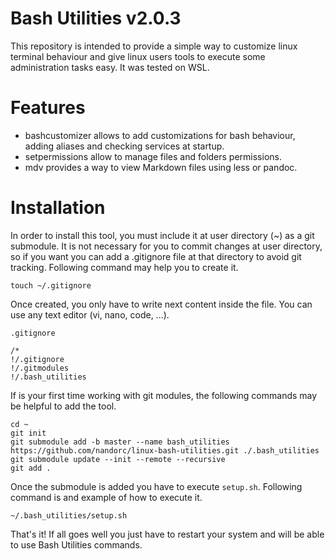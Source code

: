 # Bash Utilities v2.0.3

This repository is intended to provide a simple way to customize linux terminal behaviour and give linux users tools to execute some administration tasks easy. It was tested on WSL.

# Features

- bashcustomizer allows to add customizations for bash behaviour, adding aliases and checking services at startup.
- setpermissions allow to manage files and folders permissions.
- mdv provides a way to view Markdown files using less or pandoc.

# Installation

In order to install this tool, you must include it at user directory (~) as a git submodule. It is not necessary for you to commit changes at user directory, so if you want you can add a .gitignore file at that directory to avoid git tracking. Following command may help you to create it.

```
touch ~/.gitignore
```

Once created, you only have to write next content inside the file. You can use any text editor (vi, nano, code, ...).

`.gitignore`

```
/*
!/.gitignore
!/.gitmodules
!/.bash_utilities
```

If is your first time working with git modules, the following commands may be helpful to add the tool.

```
cd ~
git init
git submodule add -b master --name bash_utilities https://github.com/nandorc/linux-bash-utilities.git ./.bash_utilities
git submodule update --init --remote --recursive
git add .
```

Once the submodule is added you have to execute `setup.sh`. Following command is and example of how to execute it.

```
~/.bash_utilities/setup.sh
```

That's it! If all goes well you just have to restart your system and will be able to use Bash Utilities commands.

